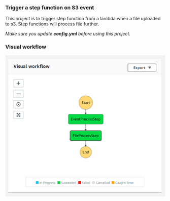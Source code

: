 ### Trigger a step function on S3 event
This project is to trigger step function from a lambda when a file uploaded to s3. Step functions will process file further.

*Make sure you update **config.yml** before using this project.*

### Visual workflow
![Image description](../policies/step-functions.png)
